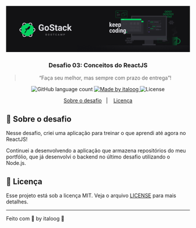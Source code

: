 <img alt="GoStack" src="https://github.com/italoog/gostack-desafio-conceitos-reactjs/blob/master/assets/header-desafios-new.png" />

<h3 align="center">
  Desafio 03: Conceitos do ReactJS
</h3>

<blockquote align="center">“Faça seu melhor, mas sempre com prazo de entrega”!</blockquote>

<p align="center">
  <img alt="GitHub language count" src="https://img.shields.io/github/languages/count/italoog/gostack-desafio-conceitos-reactjs?color=%2304D361">

  <a href="https://www.linkedin.com/in/italoog/">
    <img alt="Made by italoog" src="https://img.shields.io/badge/made%20by-italoog-%2304D361">
  </a>

  <img alt="License" src="https://img.shields.io/badge/license-MIT-%2304D361">
</p>

<p align="center">
  <a href="#rocket-sobre-o-desafio">Sobre o desafio</a>&nbsp;&nbsp;&nbsp;|&nbsp;&nbsp;&nbsp;
  <a href="#memo-licença">Licença</a>
</p>

## :rocket: Sobre o desafio

Nesse desafio, criei uma aplicação para treinar o que aprendi até agora no ReactJS!

Continuei a desenvolvendo a aplicação que armazena repositórios do meu portfólio, que já desenvolvi o backend no último desafio utilizando o Node.js.

## :memo: Licença

Esse projeto está sob a licença MIT. Veja o arquivo [LICENSE](../LICENSE) para mais detalhes.

---

Feito com 💜 by italoog :wave:

